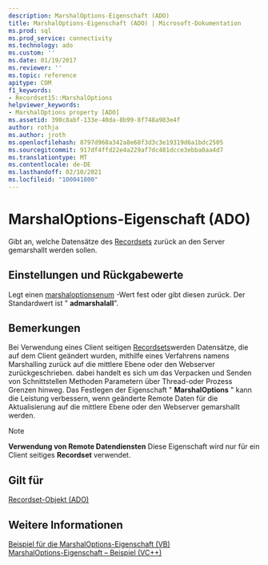 ```yaml
---
description: MarshalOptions-Eigenschaft (ADO)
title: MarshalOptions-Eigenschaft (ADO) | Microsoft-Dokumentation
ms.prod: sql
ms.prod_service: connectivity
ms.technology: ado
ms.custom: ''
ms.date: 01/19/2017
ms.reviewer: ''
ms.topic: reference
apitype: COM
f1_keywords:
- Recordset15::MarshalOptions
helpviewer_keywords:
- MarshalOptions property [ADO]
ms.assetid: 390c8abf-133e-40da-8b99-8f748a983e4f
author: rothja
ms.author: jroth
ms.openlocfilehash: 8797d968a342a8e68f3d3c3e19319d6a1bdc2505
ms.sourcegitcommit: 917df4ffd22e4a229af7dc481dcce3ebba0aa4d7
ms.translationtype: MT
ms.contentlocale: de-DE
ms.lasthandoff: 02/10/2021
ms.locfileid: "100041800"
---
```

# <a name="marshaloptions-property-ado"></a>MarshalOptions-Eigenschaft (ADO)
Gibt an, welche Datensätze des [Recordsets](./recordset-object-ado.md) zurück an den Server gemarshallt werden sollen.  
  
## <a name="settings-and-return-values"></a>Einstellungen und Rückgabewerte  
 Legt einen [marshaloptionsenum](./marshaloptionsenum.md) -Wert fest oder gibt diesen zurück. Der Standardwert ist " **admarshalall**".  
  
## <a name="remarks"></a>Bemerkungen  
 Bei Verwendung eines Client seitigen [Recordsets](./recordset-object-ado.md)werden Datensätze, die auf dem Client geändert wurden, mithilfe eines Verfahrens namens Marshalling zurück auf die mittlere Ebene oder den Webserver zurückgeschrieben. dabei handelt es sich um das Verpacken und Senden von Schnittstellen Methoden Parametern über Thread-oder Prozess Grenzen hinweg. Das Festlegen der Eigenschaft " **MarshalOptions** " kann die Leistung verbessern, wenn geänderte Remote Daten für die Aktualisierung auf die mittlere Ebene oder den Webserver gemarshallt werden.  
  
> [!NOTE]
>  **Verwendung von Remote Datendiensten** Diese Eigenschaft wird nur für ein Client seitiges **Recordset** verwendet.  
  
## <a name="applies-to"></a>Gilt für  
 [Recordset-Objekt (ADO)](./recordset-object-ado.md)  
  
## <a name="see-also"></a>Weitere Informationen  
 [Beispiel für die MarshalOptions-Eigenschaft (VB)](./marshaloptions-property-example-vb.md)   
 [MarshalOptions-Eigenschaft – Beispiel (VC++)](./marshaloptions-property-example-vc.md)